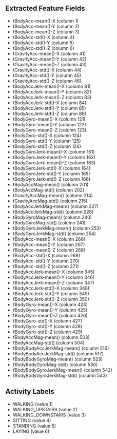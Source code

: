 ## Extracted Feature Fields

* tBodyAcc-mean()-X (column 1)
* tBodyAcc-mean()-Y (column 2)
* tBodyAcc-mean()-Z (column 3)
* tBodyAcc-std()-X (column 4)
* tBodyAcc-std()-Y (column 5)
* tBodyAcc-std()-Z (column 6)
* tGravityAcc-mean()-X (column 41)
* tGravityAcc-mean()-Y (column 42)
* tGravityAcc-mean()-Z (column 43)
* tGravityAcc-std()-X (column 44)
* tGravityAcc-std()-Y (column 45)
* tGravityAcc-std()-Z (column 46)
* tBodyAccJerk-mean()-X (column 81)
* tBodyAccJerk-mean()-Y (column 82)
* tBodyAccJerk-mean()-Z (column 83)
* tBodyAccJerk-std()-X (column 84)
* tBodyAccJerk-std()-Y (column 85)
* tBodyAccJerk-std()-Z (column 86)
* tBodyGyro-mean()-X (column 121)
* tBodyGyro-mean()-Y (column 122)
* tBodyGyro-mean()-Z (column 123)
* tBodyGyro-std()-X (column 124)
* tBodyGyro-std()-Y (column 125)
* tBodyGyro-std()-Z (column 126)
* tBodyGyroJerk-mean()-X (column 161)
* tBodyGyroJerk-mean()-Y (column 162)
* tBodyGyroJerk-mean()-Z (column 163)
* tBodyGyroJerk-std()-X (column 164)
* tBodyGyroJerk-std()-Y (column 165)
* tBodyGyroJerk-std()-Z (column 166)
* tBodyAccMag-mean() (column 201)
* tBodyAccMag-std() (column 202)
* tGravityAccMag-mean() (column 214)
* tGravityAccMag-std() (column 215)
* tBodyAccJerkMag-mean() (column 227)
* tBodyAccJerkMag-std() (column 228)
* tBodyGyroMag-mean() (column 240)
* tBodyGyroMag-std() (column 241)
* tBodyGyroJerkMag-mean() (column 253)
* tBodyGyroJerkMag-std() (column 254)
* fBodyAcc-mean()-X (column 266)
* fBodyAcc-mean()-Y (column 267)
* fBodyAcc-mean()-Z (column 268)
* fBodyAcc-std()-X (column 269)
* fBodyAcc-std()-Y (column 270)
* fBodyAcc-std()-Z (column 271)
* fBodyAccJerk-mean()-X (column 345)
* fBodyAccJerk-mean()-Y (column 346)
* fBodyAccJerk-mean()-Z (column 347)
* fBodyAccJerk-std()-X (column 348)
* fBodyAccJerk-std()-Y (column 349)
* fBodyAccJerk-std()-Z (column 350)
* fBodyGyro-mean()-X (column 424)
* fBodyGyro-mean()-Y (column 425)
* fBodyGyro-mean()-Z (column 426)
* fBodyGyro-std()-X (column 427)
* fBodyGyro-std()-Y (column 428)
* fBodyGyro-std()-Z (column 429)
* fBodyAccMag-mean() (column 503)
* fBodyAccMag-std() (column 504)
* fBodyBodyAccJerkMag-mean() (column 516)
* fBodyBodyAccJerkMag-std() (column 517)
* fBodyBodyGyroMag-mean() (column 529)
* fBodyBodyGyroMag-std() (column 530)
* fBodyBodyGyroJerkMag-mean() (column 542)
* fBodyBodyGyroJerkMag-std() (column 543)

## Activity Labels

* WALKING (value 1)
* WALKING_UPSTAIRS (value 2)
* WALKING_DOWNSTAIRS (value 3)
* SITTING (value 4)
* STANDING (value 5)
* LAYING (value 6)
